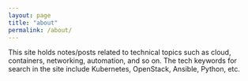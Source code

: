 ```yaml
---
layout: page
title: "about"
permalink: /about/
---
```


This site holds notes/posts related to technical topics such as cloud, containers, networking, automation, and so on.
The tech keywords for search in the site include Kubernetes, OpenStack, Ansible, Python, etc.
